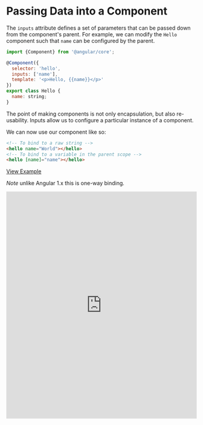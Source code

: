 # Passing Data into a Component

The `inputs` attribute defines a set of parameters that can be passed down from the component's parent. For example, we can modify the `Hello` component such that `name` can be configured by the parent.

```js
import {Component} from '@angular/core';

@Component({
  selector: 'hello',
  inputs: ['name'],
  template: '<p>Hello, {{name}}</p>'
})
export class Hello {
  name: string;
}
```

The point of making components is not only encapsulation, but also re-usability. Inputs allow us to configure a particular instance of a component.

We can now use our component like so:

```html
<!-- To bind to a raw string -->
<hello name="World"></hello>
<!-- To bind to a variable in the parent scope -->
<hello [name]="name"></hello>
```

[View Example](http://plnkr.co/edit/MgzGjYfuUV30MrB6UCsc?p=preview)

*Note* unlike Angular 1.x this is one-way binding.

<iframe style="width: 100%; height: 600px" src="http://embed.plnkr.co/MgzGjYfuUV30MrB6UCsc/" frameborder="0" allowfullscren="allowfullscren"></iframe>

